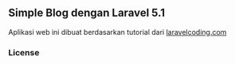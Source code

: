 ## Simple Blog dengan Laravel 5.1

Aplikasi web ini dibuat berdasarkan tutorial dari [laravelcoding.com](http://laravelcoding.com/)

### License


